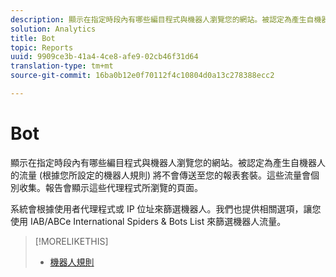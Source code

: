 ```yaml
---
description: 顯示在指定時段內有哪些編目程式與機器人瀏覽您的網站。被認定為產生自機器人的流量 (根據您所設定的機器人規則) 將不會傳送至您的報表套裝。這些流量會個別收集。報告會顯示這些代理程式所瀏覽的頁面。
solution: Analytics
title: Bot
topic: Reports
uuid: 9909ce3b-41a4-4ce8-afe9-02cb46f31d64
translation-type: tm+mt
source-git-commit: 16ba0b12e0f70112f4c10804d0a13c278388ecc2

---
```



# Bot

顯示在指定時段內有哪些編目程式與機器人瀏覽您的網站。被認定為產生自機器人的流量 (根據您所設定的機器人規則) 將不會傳送至您的報表套裝。這些流量會個別收集。報告會顯示這些代理程式所瀏覽的頁面。

系統會根據使用者代理程式或 IP 位址來篩選機器人。我們也提供相關選項，讓您使用 IAB/ABCe International Spiders &amp; Bots List 來篩選機器人流量。

>[!MORELIKETHIS]
>
>* [機器人規則](https://marketing.adobe.com/resources/help/en_US/admin/c_bot_rules.html)

